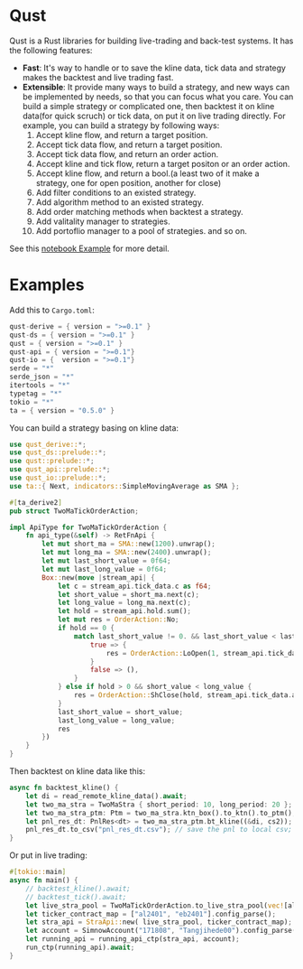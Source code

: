 # Qust
Qust is a Rust libraries for building live-trading and back-test systems. It has the following features:
* **Fast**: It's way to handle or to save the kline data, tick data and strategy makes the backtest and live trading fast.
* **Extensible**: It provide many ways to build a strategy, and new ways can be implemented by needs, so that you can focus what you care. You can build a simple strategy or complicated one, then backtest it on kline data(for quick scruch) or tick data, on put it on live trading directly. For example, you can build a strategy by following ways:
    1. Accept kline flow, and return a target position.
    2. Accept tick data flow, and return a target position.
    3. Accept tick data flow, and return an order action.
    4. Accept kline and tick flow, return a target positon or an order action.
    5. Accept kline flow, and return a bool.(a least two of it make a  strategy, one for open position, another for close)
    6. Add filter conditions to an existed strategy.
    7. Add algorithm method to an existed strategy.
    8. Add order matching methods when backtest a strategy.
    9. Add valitality manager to strategies.
    10. Add portoflio manager to a pool of strategies.
    and so on.


See this [notebook Example](https://github.com/baiguoname/qust/blob/main/examples/git_test/git_test.ipynb) for more detail.

# Examples
Add this to `Cargo.toml`:
```rust
qust-derive = { version = ">=0.1" }
qust-ds = { version = ">=0.1" }
qust = { version = ">=0.1" }
qust-api = { version = ">=0.1"}
qust-io = {  version = ">=0.1"}
serde = "*"
serde_json = "*"
itertools = "*"
typetag = "*"
tokio = "*"
ta = { version = "0.5.0" }
```
You can build a strategy basing on kline data:
```rust
use qust_derive::*;
use qust_ds::prelude::*;
use qust::prelude::*;
use qust_api::prelude::*;
use qust_io::prelude::*;
use ta::{ Next, indicators::SimpleMovingAverage as SMA };

#[ta_derive2]
pub struct TwoMaTickOrderAction;

impl ApiType for TwoMaTickOrderAction {
    fn api_type(&self) -> RetFnApi {
        let mut short_ma = SMA::new(1200).unwrap();
        let mut long_ma = SMA::new(2400).unwrap();
        let mut last_short_value = 0f64;
        let mut last_long_value = 0f64;
        Box::new(move |stream_api| {
            let c = stream_api.tick_data.c as f64;
            let short_value = short_ma.next(c);
            let long_value = long_ma.next(c);
            let hold = stream_api.hold.sum();
            let mut res = OrderAction::No;
            if hold == 0 {
                match last_short_value != 0. && last_short_value < last_long_value && short_value >= long_value {
                    true => {
                        res = OrderAction::LoOpen(1, stream_api.tick_data.bid1);
                    }
                    false => (),
                }
            } else if hold > 0 && short_value < long_value {
                res = OrderAction::ShClose(hold, stream_api.tick_data.ask1);
            }
            last_short_value = short_value;
            last_long_value = long_value;
            res
        })
    }
}
```
Then backtest on kline data like this:
```rust
async fn backtest_kline() {
    let di = read_remote_kline_data().await;
    let two_ma_stra = TwoMaStra { short_period: 10, long_period: 20 };
    let two_ma_stra_ptm: Ptm = two_ma_stra.ktn_box().to_ktn().to_ptm();
    let pnl_res_dt: PnlRes<dt> = two_ma_stra_ptm.bt_kline((&di, cs2));
    pnl_res_dt.to_csv("pnl_res_dt.csv"); // save the pnl to local csv;
}
```
Or put in live trading:
```rust
#[tokio::main]
async fn main() {
    // backtest_kline().await;
    // backtest_tick().await;
    let live_stra_pool = TwoMaTickOrderAction.to_live_stra_pool(vec![aler, eber]);
    let ticker_contract_map = ["al2401", "eb2401"].config_parse();
    let stra_api = StraApi::new( live_stra_pool, ticker_contract_map);
    let account = SimnowAccount("171808", "Tangjihede00").config_parse();//account , password
    let running_api = running_api_ctp(stra_api, account);
    run_ctp(running_api).await;
}
```
